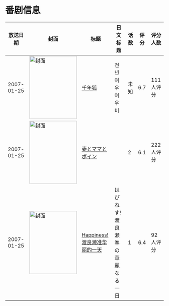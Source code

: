 # 番剧信息

|放送日期|封面|标题|日文标题|话数|评分|评分人数|
|---|---|---|---|---|---|---|
|2007-01-25|<img src="//lain.bgm.tv/pic/cover/c/a3/68/12357_HmvdU.jpg" alt="封面" style="width:150px;height:200px;object-fit:cover;">|[千年狐](https://bangumi.tv/subject/12357)|천년여우 여우비|未知|6.7|111人评分|
|2007-01-25|<img src="/img/no_icon_subject.png" alt="封面" style="width:150px;height:200px;object-fit:cover;">|[妻とママとボイン](https://bangumi.tv/subject/70232)||2|6.1|222人评分|
|2007-01-25|<img src="//lain.bgm.tv/pic/cover/c/7e/25/78823_OzME0.jpg" alt="封面" style="width:150px;height:200px;object-fit:cover;">|[Happiness! 渡良濑准华丽的一天](https://bangumi.tv/subject/78823)|はぴねす! 渡良瀬準の華麗なる一日|1|6.4|92人评分|
